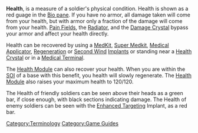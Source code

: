 **Health**, is a measure of a soldier's physical condition. Health is
shown as a red guage in the [Bio
pane](Heads-up_Display.md#Bio_Pane). If you have no armor, all
damage taken will come from your health, but with armor only a fraction
of the damage will come from your health. [Pain
Fields](Pain_Field.md), the [Radiator](Radiator.md), and
the [Damage Crystal](Damage_Crystal.md) bypass your armor and
affect your health directly.

Health can be recovered by using a [MedKit](MedKit.md), [Super
Medkit](Super_Medkit.md), [Medical
Applicator](Medical_Applicator.md),
[Regeneration](Regeneration.md) or [Second
Wind](Second_Wind.md) [Implants](Implants.md) or
standing near a [Health Crystal](Health_Crystal.md) or in a
[Medical Terminal](Medical_Terminal.md).

The [Health Module](Health_Module.md) can also recover your
health. When you are within the [SOI](SOI.md) of a base with
this benefit, you health will slowly regenerate. The [Health
Module](Health_Module.md) also raises your maximum health to
120/120.

The Health of friendly soldiers can be seen above their heads as a green
bar, if close enough, with black sections indicating damage. The Health
of enemy soldiers can be seen with the [Enhanced
Targeting](Enhanced_Targeting.md) Implant, as a red bar.

[Category:Terminology](Category:Terminology.md) [Category:Game
Guides](Category:Game_Guides.md)
